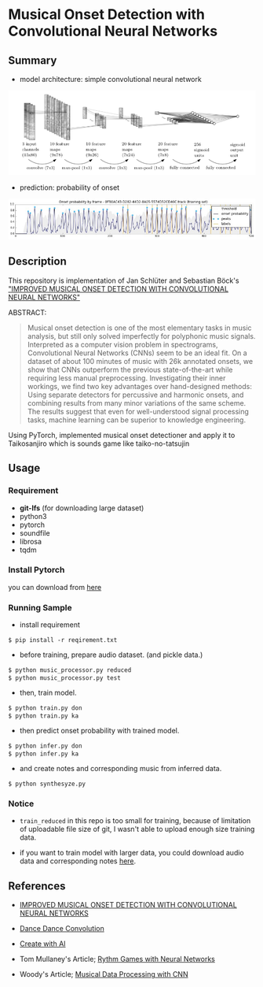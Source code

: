 # Musical Onset Detection with Convolutional Neural Networks 

## Summary

- model architecture: simple convolutional neural network

![](./image/model.png)

- prediction: probability of onset

![](./image/result.jpg)

## Description

This repository is implementation of Jan Schlüter and Sebastian Böck's ["IMPROVED MUSICAL ONSET DETECTION WITH CONVOLUTIONAL NEURAL NETWORKS"](http://www.ofai.at/~jan.schlueter/pubs/2014_icassp.pdf)

ABSTRACT:
>Musical onset detection is one of the most elementary tasks in music analysis, but still only solved imperfectly for polyphonic music signals. Interpreted as a computer vision problem in spectrograms, Convolutional Neural Networks (CNNs) seem to be an ideal fit. On a dataset of about 100 minutes of music with 26k annotated onsets, we show that CNNs outperform the previous state-of-the-art while requiring less manual preprocessing. Investigating their inner workings, we find two key advantages over hand-designed methods: Using separate detectors for percussive and harmonic onsets, and combining results from many minor variations of the same scheme. The results suggest that even for well-understood signal processing tasks, machine learning can be superior to knowledge engineering.

Using PyTorch, implemented musical onset detectioner and apply it to Taikosanjiro which is sounds game like taiko-no-tatsujin


## Usage

### Requirement

- **git-lfs** (for downloading large dataset)
- python3
- pytorch
- soundfile
- librosa
- tqdm

### Install Pytorch

you can download from [here](https://pytorch.org/get-started/locally/)

### Running Sample

- install requirement

```
$ pip install -r reqirement.txt
```

- before training, prepare audio dataset. (and pickle data.)

```
$ python music_processor.py reduced
$ python music_processor.py test
```

- then, train model.

```
$ python train.py don
$ python train.py ka
```

- then predict onset probability with trained model.

```
$ python infer.py don
$ python infer.py ka
```

- and create notes and corresponding music from inferred data.

```
$ python synthesyze.py 
```

### Notice

- `train_reduced` in this repo is too small for training, because of limitation of uploadable file size of git, I wasn't able to upload enough size training data.

- if you want to train model with larger data, you could download audio data and corresponding notes [here](https://taikosanjiro-humenroom.net/original/).


## References

- [IMPROVED MUSICAL ONSET DETECTION WITH CONVOLUTIONAL NEURAL NETWORKS](http://www.ofai.at/~jan.schlueter/pubs/2014_icassp.pdf)

- [Dance Dance Convolution](https://arxiv.org/pdf/1703.06891.pdf)

- [Create with AI](http://createwith.ai/paper/20170327/393)

- Tom Mullaney's Article; [Rythm Games with Neural Networks](http://tommymullaney.com/projects/rhythm-games-neural-networks)

- Woody's Article; [Musical Data Processing with CNN](https://qiita.com/woodyOutOfABase/items/01cc43fafe767d3edf62)

